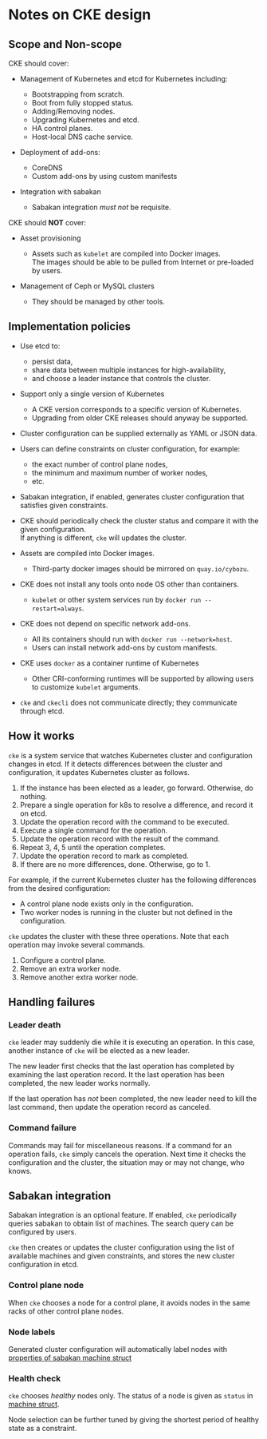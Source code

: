 Notes on CKE design
===================

Scope and Non-scope
-------------------

CKE should cover:

* Management of Kubernetes and etcd for Kubernetes including:

    * Bootstrapping from scratch.
    * Boot from fully stopped status.
    * Adding/Removing nodes.
    * Upgrading Kubernetes and etcd.
    * HA control planes.
    * Host-local DNS cache service.

* Deployment of add-ons:

    * CoreDNS
    * Custom add-ons by using custom manifests

* Integration with sabakan

    * Sabakan integration *must not* be requisite.

CKE should **NOT** cover:

* Asset provisioning

    * Assets such as `kubelet` are compiled into Docker images.  
      The images should be able to be pulled from Internet or
      pre-loaded by users.

* Management of Ceph or MySQL clusters

    * They should be managed by other tools.

Implementation policies
-----------------------

* Use etcd to:

    * persist data,
    * share data between multiple instances for high-availability,
    * and choose a leader instance that controls the cluster.

* Support only a single version of Kubernetes

    * A CKE version corresponds to a specific version of Kubernetes.
    * Upgrading from older CKE releases should anyway be supported.

* Cluster configuration can be supplied externally as YAML or JSON data.

* Users can define constraints on cluster configuration, for example:

    * the exact number of control plane nodes,
    * the minimum and maximum number of worker nodes,
    * etc.

* Sabakan integration, if enabled, generates cluster configuration that
    satisfies given constraints.

* CKE should periodically check the cluster status and compare it with
    the given configuration.  
    If anything is different, `cke` will updates the cluster.

* Assets are compiled into Docker images.

    * Third-party docker images should be mirrored on `quay.io/cybozu`.

* CKE does not install any tools onto node OS other than containers.

    * `kubelet` or other system services run by `docker run --restart=always`.

* CKE does not depend on specific network add-ons.

    * All its containers should run with `docker run --network=host`.
    * Users can install network add-ons by custom manifests.

* CKE uses `docker` as a container runtime of Kubernetes

    * Other CRI-conforming runtimes will be supported by allowing users
      to customize `kubelet` arguments.

* `cke` and `ckecli` does not communicate directly; they communicate through etcd.

How it works
------------

`cke` is a system service that watches Kubernetes cluster and configuration
changes in etcd.  If it detects differences between the cluster and configuration,
it updates Kubernetes cluster as follows.

1. If the instance has been elected as a leader, go forward.  Otherwise, do nothing.
2. Prepare a single operation for k8s to resolve a difference, and record it on etcd.
3. Update the operation record with the command to be executed.
4. Execute a single command for the operation.
5. Update the operation record with the result of the command.
6. Repeat 3, 4, 5 until the operation completes.
7. Update the operation record to mark as completed.
8. If there are no more differences, done.  Otherwise, go to 1.

For example, if the current Kubernetes cluster has the following differences from
the desired configuration:

* A control plane node exists only in the configuration.
* Two worker nodes is running in the cluster but not defined in the configuration.

`cke` updates the cluster with these three operations.
Note that each operation may invoke several commands.

1. Configure a control plane.
2. Remove an extra worker node.
3. Remove another extra worker node.

Handling failures
-----------------

### Leader death

`cke` leader may suddenly die while it is executing an operation.
In this case, another instance of `cke` will be elected as a new leader.

The new leader first checks that the last operation has completed by examining
the last operation record.  It the last operation has been completed, the new
leader works normally.

If the last operation has *not* been completed, the new leader need to kill
the last command, then update the operation record as canceled.

### Command failure

Commands may fail for miscellaneous reasons.  If a command for an operation
fails, `cke` simply cancels the operation.  Next time it checks the configuration
and the cluster, the situation may or may not change, who knows.

Sabakan integration
-------------------

Sabakan integration is an optional feature.  If enabled, `cke` periodically
queries sabakan to obtain list of machines.  The search query can be configured
by users.

`cke` then creates or updates the cluster configuration using the list of
available machines and given constraints, and stores the new cluster
configuration in etcd.

### Control plane node

When `cke` chooses a node for a control plane, it avoids nodes in the same
racks of other control plane nodes.

### Node labels

Generated cluster configuration will automatically label nodes with
[properties of sabakan machine struct][machine]

### Health check

`cke` chooses *healthy* nodes only.
The status of a node is given as `status` in [machine struct][machine].

Node selection can be further tuned by giving the shortest period of
healthy state as a constraint.

[machine]: https://github.com/cybozu-go/sabakan/blob/master/docs/machine.md#machine-struct
